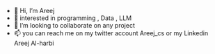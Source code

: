 - 👋 Hi, I’m Areej
- 👀 interested in programming , Data , LLM
- 💞️ I’m looking to collaborate on any project 
- 📫 you can reach me on my twitter account Areej_cs or my Linkedin Areej Al-harbi

<!---
areejss170/areejss170 is a ✨ special ✨ repository because its `README.md` (this file) appears on your GitHub profile.
You can click the Preview link to take a look at your changes.
--->

